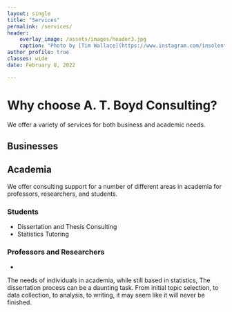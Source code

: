 ```yaml
---
layout: single
title: "Services"
permalink: /services/
header:
    overlay_image: /assets/images/header3.jpg
    caption: "Photo by [Tim Wallace](https://www.instagram.com/insolentprodigy/)"
author_profile: true
classes: wide
date: February 8, 2022

---
```

# Why choose A. T. Boyd Consulting?

We offer a variety of services for both business and academic needs.

## Businesses


## Academia

We offer consulting support for a number of different areas in academia for professors, researchers, and students.

### Students

- Dissertation and Thesis Consulting
- Statistics Tutoring

### Professors and Researchers

-

The needs of individuals in academia, while still based in statistics, 
The dissertation process can be a daunting task. From initial topic selection, to data collection, to analysis, to writing, it may seem like it will never be finished. 



